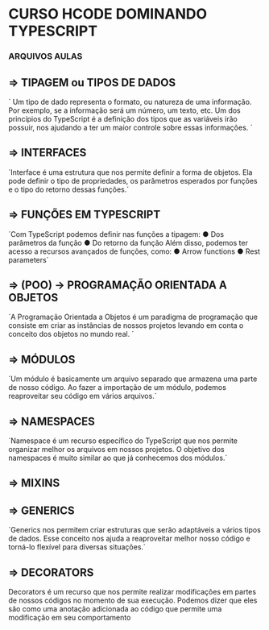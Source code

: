 # CURSO HCODE DOMINANDO TYPESCRIPT

### ARQUIVOS AULAS

## => TIPAGEM ou TIPOS DE DADOS
´ Um tipo de dado representa o formato, ou natureza de uma
informação. Por exemplo, se a informação será um número,
um texto, etc.
Um dos princípios do TypeScript é a definição dos tipos que
as variáveis irão possuir, nos ajudando a ter um maior controle
sobre essas informações. ´
## => INTERFACES
´Interface é uma estrutura que nos permite definir a forma de
objetos.
Ela pode definir o tipo de propriedades, os parâmetros
esperados por funções e o tipo do retorno dessas
funções.´

## => FUNÇÕES EM TYPESCRIPT
´Com TypeScript podemos definir nas funções a tipagem:
● Dos parâmetros da função
● Do retorno da função
Além disso, podemos ter acesso a recursos avançados de
funções, como:
● Arrow functions
● Rest parameters´
## => (POO) -> PROGRAMAÇÃO ORIENTADA A OBJETOS
´A Programação Orientada a Objetos é um paradigma de
programação que consiste em criar as instâncias de nossos
projetos levando em conta o conceito dos objetos no mundo
real. ´
## => MÓDULOS
´Um módulo é basicamente um arquivo separado que
armazena uma parte de nosso código.
Ao fazer a importação de um módulo, podemos reaproveitar
seu código em vários arquivos.´
## => NAMESPACES
´Namespace é um recurso específico do TypeScript que nos
permite organizar melhor os arquivos em nossos projetos.
O objetivo dos namespaces é muito similar ao que já
conhecemos dos módulos.´
## => MIXINS
## => GENERICS
´Generics nos permitem criar estruturas que serão adaptáveis
a vários tipos de dados.
Esse conceito nos ajuda a reaproveitar melhor nosso código e
torná-lo flexível para diversas situações.´
## => DECORATORS
Decorators é um recurso que nos permite realizar
modificações em partes de nossos códigos no momento de
sua execução.
Podemos dizer que eles são como uma anotação adicionada
ao código que permite uma modificação em seu
comportamento